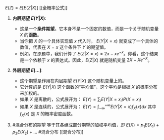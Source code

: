  $E(Z) = E[E(Z|X)]$ 
 [[全概率公式]]
1.  **内层期望 $E(Y|X)$**:
    *   这是一个**条件期望**。它本身不是一个固定的数值，而是一个关于随机变量 $X$ 的**函数**。
    *   当你把 $X$ 的一个具体实现值 $x$ 代入时， $E(Y|X=x)$ 就变成了一个具体的数值，代表在 $X=x$ 这个条件下 $Y$ 的期望值。
    *   例如，在原题中，我们计算了 $E(Z|X=x) = 2x - xe^{-x}$。你看，这个结果是一个依赖于 $x$ 的表达式。因此，$E(Z|X)$ 就是随机变量 $2X - Xe^{-X}$。

2.  **外层期望 $E[...]$**:
    *   这个期望是作用在内层期望 $E(Y|X)$ 这个随机变量上的。
    *   它计算的是 $E(Y|X)$ 这个函数的“平均值”，这个平均是根据 $X$ 的概率分布来加权的。
    *   如果 $X$ 是离散的，公式展开为：
        $E(Y) = \sum_i E(Y|X=x_i) P(X=x_i)$
    *   如果 $X$ 是连续的，公式展开为：
        $E(Y) = \int_{-\infty}^{+\infty} E(Y|X=x) f_X(x) dx$
        其中 $f_X(x)$ 是 $X$ 的概率密度函数。

3. #混合分布的期望 等于其各组成部分期望的加权平均值，即 $E(X) = p_1 E(X_1) + p_2 E(X_2) + \dots$  #混合分布 
[[混合分布]]